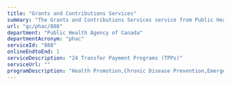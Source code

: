 ```yaml
---
title: "Grants and Contributions Services"
summary: "The Grants and Contributions Services service from Public Health Agency of Canada is available end-to-end online, according to the GC Service Inventory."
url: "gc/phac/888"
department: "Public Health Agency of Canada"
departmentAcronym: "phac"
serviceId: "888"
onlineEndtoEnd: 1
serviceDescription: "24 Transfer Payment Programs (TPPs)"
serviceUrl: ""
programDescription: "Health Promotion,Chronic Disease Prevention,Emergency Preparedness and Response"
---
```

